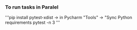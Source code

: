 ### To run tasks in Paralel


'''pip install pytest-xdist -> in Pycharm "Tools" -> "Sync Python requirements
pytest -n 3
'''

